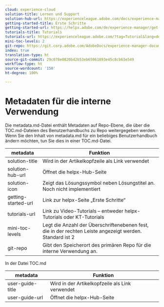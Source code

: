 ```yaml
---
cloud: experience-cloud
solution-title: Lernen und Support
solution-hub-url: https://experienceleague.adobe.com/docs/experience-manager-cloud-service.html?lang=de
getting-started-title: Erste Schritte
getting-started-url: https://helpx.adobe.com/de/experience-manager/get-started.html
tutorials-title: Tutorials
tutorials-url: https://experienceleague.adobe.com/?tag=Tutorial&lang=de#recommended/solutions/experience-manage
mini-toc-levels: 2
git-repo: https://git.corp.adobe.com/AdobeDocs/experience-manager-document-security.de-DE
index: true
translation-type: ht
source-git-commit: 29c078e0820b42b53eb65061893e45c8cb63e549
workflow-type: ht
source-wordcount: '150'
ht-degree: 100%

---
```



# Metadaten für die interne Verwendung

Die metadata.md-Datei enthält Metadaten auf Repo-Ebene, die über die TOC.md-Dateien des Benutzerhandbuchs zu Repo weitergegeben werden. Wenn Sie den Inhalt von metadata.md für ein beliebiges Benutzerhandbuch ändern möchten, tun Sie dies in einer TOC.md-Datei.

| metadata | Funktion |
|--- |--- |
| solution-title | Wird in der Artikelkopfzeile als Link verwendet |
| solution-hub-url | Öffnet die helpx-Hub-Seite |
| solution-icon | Zeigt das Lösungssymbol neben Lösungstitel an. Noch nicht implementiert |
| getting-started-url | Link zur helpx-Seite „Erste Schritte“ |
| tutorials-url | Link zu Video-Tutorials – entweder helpx-Tutorials oder KT-Tutorials |
| mini-toc-levels | Legt die Anzahl der Überschriftenebenen fest, die in der rechten Leiste angezeigt werden. Standard ist 2 |
| git-repo | Gibt den Speicherort des primären Repo für die interne Verwendung an. |

In der Datei TOC.md

| metadata | Funktion |
|--- |--- |
| user-guide-title | Wird in der Artikelkopfzeile als Link verwendet |
| user-guide-url | Öffnet die helpx-Hub-Seite |
